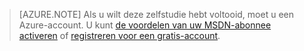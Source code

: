 > [AZURE.NOTE]
> Als u wilt deze zelfstudie hebt voltooid, moet u een Azure-account. U kunt [de voordelen van uw MSDN-abonnee activeren](https://azure.microsoft.com/pricing/member-offers/msdn-benefits-details/?WT.mc_id=A85619ABF) of [registreren voor een gratis-account](https://azure.microsoft.com/pricing/free-trial/?WT.mc_id=A85619ABF).

